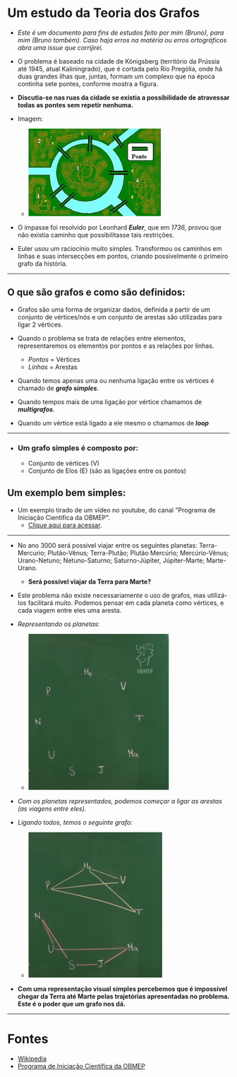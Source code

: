 # Um estudo da Teoria dos Grafos

* *Este é um documento para fins de estudos feito por mim (Bruno), para mim (Bruno também). Caso haja erros na matéria ou erros ortográficos abra uma issue que corrijirei.*


* O problema é baseado na cidade de Königsberg (território da Prússia até 1945, atual Kaliningrado), que é cortada pelo Rio Prególia, onde há duas grandes ilhas que, juntas, formam um complexo que na época continha sete pontes, conforme mostra a figura.

* **Discutia-se nas ruas da cidade se existia a possibilidade de atravessar todas as pontes sem repetir nenhuma.**

* Imagem:
   * ![Pontes](imagens/pontes.jpg)

* O impasse foi resolvido por Leonhard ***Euler***, que em *1736*, provou que não existia caminho que possibilitasse tais restrições.
* Euler usou um raciocínio muito simples. Transformou os caminhos em linhas e suas intersecções em pontos, criando possivelmente o primeiro grafo da história.

--- 

## O que são grafos e como são definidos:

* Grafos são uma forma de organizar dados, definida a partir de um conjunto de vértices/nós e um conjunto de arestas são utilizadas para ligar 2 vértices.

* Quando o problema se trata de relações entre elementos, representaremos os elementos por pontos e as relações por linhas.
   * *Pontos* = Vértices
   * *Linhas* = Arestas

* Quando temos apenas uma ou nenhuma ligação entre os vértices é chamado de ***grafo simples***.
* Quando tempos mais de uma ligação por vértice chamamos de ***multigrafos***.
* Quando um vértice está ligado a ele mesmo o chamamos de ***loop***

---

* ### Um grafo simples é composto por:
   * Conjunto de vértices (V)
   * Conjunto de Elos (E) (são as ligações entre os pontos)


## Um exemplo bem simples:
   * Um exemplo tirado de um vídeo no youtube, do canal "Programa de Iniciação Cientifica da OBMEP".
      * [Clique aqui para acessar](https://www.youtube.com/watch?v=fLNQfhpv-js&list=PLrVGp617x0hAm90-7zQzbRsSOnN2Vbr-I&index=2).

---

* No ano 3000 será possivel viajar entre os seguintes planetas: Terra-Mercurio; Plutão-Vênus; Terra-Plutão; Plutão Mercúrio; Mercúrio-Vênus; Urano-Netuno; Netuno-Saturno; Saturno-Júpiter, Júpiter-Marte; Marte-Urano.
   * **Será possível viajar da Terra para Marte?**

* Este problema não existe necessariamente o uso de grafos, mas utilizá-los facilitará muito. Podemos pensar em cada planeta como vértices, e cada viagem entre eles uma aresta.

* *Representando os planetas:*
   * ![imagem](imagens/planetas_imagem1.png)

* *Com os planetas representados, podemos começar a ligar as arestas (as viagens entre eles).*
* *Ligando todos, temos o seguinte grafo:*
   * ![imagem](imagens/planetas_imagem2.png)

* **Com uma representação visual simples percebemos que é impossível chegar da Terra até Marte pelas trajetórias apresentadas no problema. Este é o poder que um grafo nos dá.**


---


# Fontes

* [Wikipedia](https://pt.wikipedia.org/wiki/Sete_pontes_de_K%C3%B6nigsberg)
* [Programa de Iniciação Cientifica da OBMEP](https://www.youtube.com/watch?v=Frmwdter-vQ&list=PLrVGp617x0hAm90-7zQzbRsSOnN2Vbr-I&index=1)
